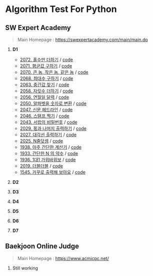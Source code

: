 # Algorithm Test For Python
## SW Expert Academy
> Main Homepage : https://swexpertacademy.com/main/main.do
1. **D1**
    - [2072. 홀수만 더하기](https://swexpertacademy.com/main/code/problem/problemList.do?problemLevel=1&problemTitle=&orderBy=FIRST_REG_DATETIME&select-1=&pageSize=10&pageIndex=1#none) / [code](https://github.com/rasnim/Algorithm_Test_Python/blob/master/SW%20Expert%20Academy/D1/2072.py)
   - [2071. 평균값 구하기](https://swexpertacademy.com/main/code/problem/problemList.do?problemLevel=1&problemTitle=&orderBy=FIRST_REG_DATETIME&select-1=&pageSize=10&pageIndex=1#none) / [code](https://github.com/rasnim/Algorithm_Test_Python/blob/master/SW%20Expert%20Academy/D1/2071.py)
   - [2070. 큰 놈, 작은 놈, 같은 놈](https://swexpertacademy.com/main/code/problem/problemList.do?problemLevel=1&problemTitle=&orderBy=FIRST_REG_DATETIME&select-1=&pageSize=10&pageIndex=1#none) / [code](https://github.com/rasnim/Algorithm_Test_Python/blob/master/SW%20Expert%20Academy/D1/2070.py)
   - [2068. 최대수 구하기](https://swexpertacademy.com/main/code/problem/problemList.do?problemLevel=1&problemTitle=&orderBy=FIRST_REG_DATETIME&select-1=&pageSize=10&pageIndex=1#none) / [code](https://github.com/rasnim/Algorithm_Test_Python/blob/master/SW%20Expert%20Academy/D1/2068.py)
   - [2063. 중간값 찾기](https://swexpertacademy.com/main/code/problem/problemList.do?problemLevel=1&problemTitle=&orderBy=FIRST_REG_DATETIME&select-1=&pageSize=10&pageIndex=1#none) / [code](https://github.com/rasnim/Algorithm_Test_Python/blob/master/SW%20Expert%20Academy/D1/2063.py)
   - [2058. 자릿수 더하기](https://swexpertacademy.com/main/code/problem/problemList.do?problemLevel=1&problemTitle=&orderBy=FIRST_REG_DATETIME&select-1=&pageSize=10&pageIndex=1#none) / [code](https://github.com/rasnim/Algorithm_Test_Python/blob/master/SW%20Expert%20Academy/D1/2058.py)
   - [2056. 연월일 달력](https://swexpertacademy.com/main/code/problem/problemList.do?problemLevel=1&problemTitle=&orderBy=FIRST_REG_DATETIME&select-1=&pageSize=10&pageIndex=1#none) / [code](https://github.com/rasnim/Algorithm_Test_Java/blob/master/SW%20Expert%20Academy/D1/Solution_2056_%EC%97%B0%EC%9B%94%EC%9D%BC%EB%8B%AC%EB%A0%A5.java)
   - [2050. 알파벳을 숫자로 변환](https://swexpertacademy.com/main/code/problem/problemList.do?problemLevel=1&problemTitle=&orderBy=FIRST_REG_DATETIME&select-1=&pageSize=10&pageIndex=1#none) / [code](https://github.com/rasnim/Algorithm_Test_Python/blob/master/SW%20Expert%20Academy/D1/2050.py)
   - [2047. 신문 헤드라인](https://swexpertacademy.com/main/code/problem/problemList.do?problemLevel=1&problemTitle=&orderBy=FIRST_REG_DATETIME&select-1=&pageSize=10&pageIndex=1#none) / [code](https://github.com/rasnim/Algorithm_Test_Python/blob/master/SW%20Expert%20Academy/D1/2047.py)
   - [2046. 스탬프 찍기](https://swexpertacademy.com/main/code/problem/problemList.do?problemLevel=1&problemTitle=&orderBy=FIRST_REG_DATETIME&select-1=&pageSize=10&pageIndex=1#none) / [code](https://github.com/rasnim/Algorithm_Test_Python/blob/master/SW%20Expert%20Academy/D1/2046.py)
   - [2043. 서랍의 비밀번호](https://swexpertacademy.com/main/code/problem/problemList.do?problemLevel=1&problemTitle=&orderBy=FIRST_REG_DATETIME&select-1=1&pageSize=10&pageIndex=2#none) / [code](https://github.com/rasnim/Algorithm_Test_Python/blob/master/SW%20Expert%20Academy/D1/2043.py)
   - [2029. 몫과 나머지 출력하기](https://swexpertacademy.com/main/code/problem/problemList.do?problemLevel=1&problemTitle=&orderBy=FIRST_REG_DATETIME&select-1=1&pageSize=10&pageIndex=2#none) / [code](https://github.com/rasnim/Algorithm_Test_Python/blob/master/SW%20Expert%20Academy/D1/2029.py)
   - [2027. 대각선 출력하기](https://swexpertacademy.com/main/code/problem/problemList.do?problemLevel=1&problemTitle=&orderBy=FIRST_REG_DATETIME&select-1=1&pageSize=10&pageIndex=2#none) / [code](https://github.com/rasnim/Algorithm_Test_Python/blob/master/SW%20Expert%20Academy/D1/2027.py)
   - [2025. N줄덧셈](https://swexpertacademy.com/main/code/problem/problemList.do?problemLevel=1&problemTitle=&orderBy=FIRST_REG_DATETIME&select-1=1&pageSize=10&pageIndex=2#none) / [code](https://github.com/rasnim/Algorithm_Test_Java/blob/master/SW%20Expert%20Academy/D1/Solution_2025_N%EC%A4%84%EB%8D%A7%EC%85%88.java)
   - [1938. 아주 간단한 계산기](https://swexpertacademy.com/main/code/problem/problemList.do?problemLevel=1&problemTitle=&orderBy=FIRST_REG_DATETIME&select-1=1&pageSize=10&pageIndex=2#none) / [code](https://github.com/rasnim/Algorithm_Test_Python/blob/master/SW%20Expert%20Academy/D1/2025.py)
   - [1933. 간단한 N 의 약수](https://swexpertacademy.com/main/code/problem/problemList.do?problemLevel=1&problemTitle=&orderBy=FIRST_REG_DATETIME&select-1=1&pageSize=10&pageIndex=2#none) / [code](https://github.com/rasnim/Algorithm_Test_Python/blob/master/SW%20Expert%20Academy/D1/1933.py)
   - [1936. 1대1 가위바위보](https://swexpertacademy.com/main/code/problem/problemList.do?problemLevel=1&problemTitle=&orderBy=FIRST_REG_DATETIME&select-1=1&pageSize=10&pageIndex=2#none) / [code](https://github.com/rasnim/Algorithm_Test_Python/blob/master/SW%20Expert%20Academy/D1/1936.py)
   - [2019. 더블더블](https://swexpertacademy.com/main/code/problem/problemList.do?problemLevel=1&problemTitle=&orderBy=FIRST_REG_DATETIME&select-1=1&pageSize=10&pageIndex=2#none) / [code](https://github.com/rasnim/Algorithm_Test_Python/blob/master/SW%20Expert%20Academy/D1/2019.py)
   - [1545. 거꾸로 출력해 보아요](https://swexpertacademy.com/main/code/problem/problemList.do?problemLevel=1&problemTitle=&orderBy=FIRST_REG_DATETIME&select-1=1&pageSize=10&pageIndex=2#none) / [code](https://github.com/rasnim/Algorithm_Test_Python/blob/master/SW%20Expert%20Academy/D1/1545.py)

2. **D2**
3. **D3**
4.  **D4**
5.  **D5**
6.  **D6**
7.  **D7**
## Baekjoon Online Judge
> Main Homepage : https://www.acmicpc.net/
 1. Still working
